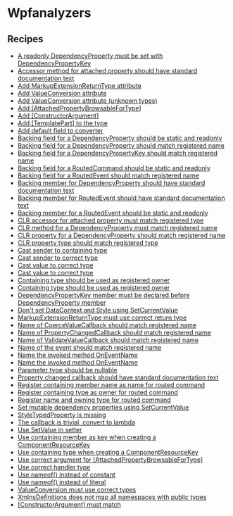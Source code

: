 # Wpfanalyzers

## Recipes

* [A readonly DependencyProperty must be set with DependencyPropertyKey](./usedependencypropertykeyfixwpf0040.md)
* [Accessor method for attached property should have standard documentation text](./documentationfixwpf0061.md)
* [Add MarkupExtensionReturnType attribute](./markupextensionreturntypeattributefixwpf0080.md)
* [Add ValueConversion attribute](./attachedpropertybrowsablefortypeattributefixwpf0071.md)
* [Add ValueConversion attribute (unknown types)](./valueconversionattributefixwpf0073.md)
* [Add [AttachedPropertyBrowsableForType]](./attachedpropertybrowsablefortypeattributefixwpf0033.md)
* [Add [ConstructorArgument]](./constructorargumentattributefixwpf0083.md)
* [Add [TemplatePart] to the type](./addattributelistfixwpf0130.md)
* [Add default field to converter](./adddefaultmemberfixwpf0070.md)
* [Backing field for a DependencyProperty should be static and readonly](./makefieldstaticreadonlyfixwpf0030.md)
* [Backing field for a DependencyProperty should match registered name](./renamememberfixwpf0001.md)
* [Backing field for a DependencyPropertyKey should match registered name](./renamememberfixwpf0002.md)
* [Backing field for a RoutedCommand should be static and readonly](./makefieldstaticreadonlyfixwpf0123.md)
* [Backing field for a RoutedEvent should match registered name](./renamememberfixwpf0100.md)
* [Backing member for DependencyProperty should have standard documentation text](./documentationfixwpf0060.md)
* [Backing member for RoutedEvent should have standard documentation text](./documentationfixwpf0108.md)
* [Backing member for a RoutedEvent should be static and readonly](./makefieldstaticreadonlyfixwpf0107.md)
* [CLR accessor for attached property must match registered type](./useregisteredtypefixwpf0013.md)
* [CLR method for a DependencyProperty must match registered name](./renamememberfixwpf0004.md)
* [CLR property for a DependencyProperty should match registered name](./renamememberfixwpf0003.md)
* [CLR property type should match registered type](./useregisteredtypefixwpf0012.md)
* [Cast sender to containing type](./castfixwpf0021.md)
* [Cast sender to correct type](./castfixwpf0019.md)
* [Cast value to correct type](./castfixwpf0020.md)
* [Cast value to correct type](./castfixwpf0022.md)
* [Containing type should be used as registered owner](./usecontainingtypefixwpf0011.md)
* [Containing type should be used as registered owner](./usecontainingtypefixwpf0101.md)
* [DependencyPropertyKey member must be declared before DependencyProperty member](./movefixwpf0031.md)
* [Don't set DataContext and Style using SetCurrentValue](./usesetvaluefixwpf0043.md)
* [MarkupExtensionReturnType must use correct return type](./changetypeoffixwpf0081.md)
* [Name of CoerceValueCallback should match registered name](./renamememberfixwpf0006.md)
* [Name of PropertyChangedCallback should match registered name](./renamememberfixwpf0005.md)
* [Name of ValidateValueCallback should match registered name](./renamememberfixwpf0007.md)
* [Name of the event should match registered name](./renamememberfixwpf0102.md)
* [Name the invoked method OnEventName](./renamememberfixwpf0090.md)
* [Name the invoked method OnEventName](./renamememberfixwpf0091.md)
* [Parameter type should be nullable](./makenullablefixwpf0024.md)
* [Property changed callback should have standard documentation text](./documentationfixwpf0062.md)
* [Register containing member name as name for routed command](./usenameoffixwpf0120.md)
* [Register containing type as owner for routed command](./usecontainingtypefixwpf0121.md)
* [Register name and owning type for routed command](./registerroutedcommandfixwpf0122.md)
* [Set mutable dependency properties using SetCurrentValue](./usesetcurrentvaluefixwpf0041.md)
* [StyleTypedProperty is missing](./addattributelistfixwpf0176.md)
* [The callback is trivial, convert to lambda](./converttolambdafixwpf0023.md)
* [Use SetValue in setter](./usesetvaluefixwpf0035.md)
* [Use containing member as key when creating a ComponentResourceKey](./componentresourcekeyfixwpf0141.md)
* [Use containing type when creating a ComponentResourceKey](./componentresourcekeyfixwpf0140.md)
* [Use correct argument for [AttachedPropertyBrowsableForType]](./attachedpropertybrowsablefortypeargumentfixwpf0034.md)
* [Use correct handler type](./usecorrectdelegatefixwpf0092.md)
* [Use nameof() instead of constant](./usenameoffixwpf0151.md)
* [Use nameof() instead of literal](./usenameoffixwpf0150.md)
* [ValueConversion must use correct types](./valueconversionattributeargumentfixwpf0072.md)
* [XmlnsDefinitions does not map all namespaces with public types](./xmlnsdefinitionfixwpf0052.md)
* [[ConstructorArgument] must match](./constructorargumentattributeargumentfixwpf0082.md)


